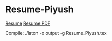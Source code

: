 # Resume-Piyush
[Resume](output/Resume_Piyush.pdf)
[Resume PDF](https://docs.google.com/viewer?url=https://github.com/piymis/Resume-Piyush/raw/master/output/Resume_Piyush.pdf)

Compile:
./laton -o output -g Resume_Piyush.tex